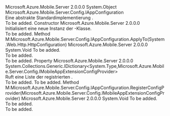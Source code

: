<Type Name="AppConfiguration" FullName="Microsoft.Azure.Mobile.Server.Config.AppConfiguration">
  <TypeSignature Language="C#" Value="public abstract class AppConfiguration : Microsoft.Azure.Mobile.Server.Config.IAppConfiguration" />
  <TypeSignature Language="ILAsm" Value=".class public auto ansi abstract beforefieldinit AppConfiguration extends System.Object implements class Microsoft.Azure.Mobile.Server.Config.IAppConfiguration" />
  <TypeSignature Language="DocId" Value="T:Microsoft.Azure.Mobile.Server.Config.AppConfiguration" />
  <TypeSignature Language="VB.NET" Value="Public MustInherit Class AppConfiguration&#xA;Implements IAppConfiguration" />
  <TypeSignature Language="F#" Value="type AppConfiguration = class&#xA;    interface IAppConfiguration" />
  <AssemblyInfo>
    <AssemblyName>Microsoft.Azure.Mobile.Server</AssemblyName>
    <AssemblyVersion>2.0.0.0</AssemblyVersion>
  </AssemblyInfo>
  <Base>
    <BaseTypeName>System.Object</BaseTypeName>
  </Base>
  <Interfaces>
    <Interface>
      <InterfaceName>Microsoft.Azure.Mobile.Server.Config.IAppConfiguration</InterfaceName>
    </Interface>
  </Interfaces>
  <Docs>
    <summary>
            Eine abstrakte Standardimplementierung <see cref="T:Microsoft.Azure.Mobile.Server.Config.IAppConfiguration" />.
            </summary>
    <remarks>To be added.</remarks>
  </Docs>
  <Members>
    <Member MemberName=".ctor">
      <MemberSignature Language="C#" Value="protected AppConfiguration ();" />
      <MemberSignature Language="ILAsm" Value=".method familyhidebysig specialname rtspecialname instance void .ctor() cil managed" />
      <MemberSignature Language="DocId" Value="M:Microsoft.Azure.Mobile.Server.Config.AppConfiguration.#ctor" />
      <MemberSignature Language="VB.NET" Value="Protected Sub New ()" />
      <MemberType>Constructor</MemberType>
      <AssemblyInfo>
        <AssemblyName>Microsoft.Azure.Mobile.Server</AssemblyName>
        <AssemblyVersion>2.0.0.0</AssemblyVersion>
      </AssemblyInfo>
      <Parameters />
      <Docs>
        <summary>
            Initialisiert eine neue Instanz der <see cref="T:Microsoft.Azure.Mobile.Server.Config.AppConfiguration" />-Klasse.
            </summary>
        <remarks>To be added.</remarks>
      </Docs>
    </Member>
    <Member MemberName="ApplyTo">
      <MemberSignature Language="C#" Value="public virtual void ApplyTo (System.Web.Http.HttpConfiguration config);" />
      <MemberSignature Language="ILAsm" Value=".method public hidebysig newslot virtual instance void ApplyTo(class System.Web.Http.HttpConfiguration config) cil managed" />
      <MemberSignature Language="DocId" Value="M:Microsoft.Azure.Mobile.Server.Config.AppConfiguration.ApplyTo(System.Web.Http.HttpConfiguration)" />
      <MemberSignature Language="VB.NET" Value="Public Overridable Sub ApplyTo (config As HttpConfiguration)" />
      <MemberSignature Language="F#" Value="abstract member ApplyTo : System.Web.Http.HttpConfiguration -&gt; unit&#xA;override this.ApplyTo : System.Web.Http.HttpConfiguration -&gt; unit" Usage="appConfiguration.ApplyTo config" />
      <MemberType>Method</MemberType>
      <Implements>
        <InterfaceMember>M:Microsoft.Azure.Mobile.Server.Config.IAppConfiguration.ApplyTo(System.Web.Http.HttpConfiguration)</InterfaceMember>
      </Implements>
      <AssemblyInfo>
        <AssemblyName>Microsoft.Azure.Mobile.Server</AssemblyName>
        <AssemblyVersion>2.0.0.0</AssemblyVersion>
      </AssemblyInfo>
      <ReturnValue>
        <ReturnType>System.Void</ReturnType>
      </ReturnValue>
      <Parameters>
        <Parameter Name="config" Type="System.Web.Http.HttpConfiguration" />
      </Parameters>
      <Docs>
        <param name="config">To be added.</param>
        <summary>To be added.</summary>
        <remarks>To be added.</remarks>
        <inheritdoc />
      </Docs>
    </Member>
    <Member MemberName="ConfigProviders">
      <MemberSignature Language="C#" Value="protected System.Collections.Generic.IDictionary&lt;Type,Microsoft.Azure.Mobile.Server.Config.IMobileAppExtensionConfigProvider&gt; ConfigProviders { get; }" />
      <MemberSignature Language="ILAsm" Value=".property instance class System.Collections.Generic.IDictionary`2&lt;class System.Type, class Microsoft.Azure.Mobile.Server.Config.IMobileAppExtensionConfigProvider&gt; ConfigProviders" />
      <MemberSignature Language="DocId" Value="P:Microsoft.Azure.Mobile.Server.Config.AppConfiguration.ConfigProviders" />
      <MemberSignature Language="VB.NET" Value="Protected ReadOnly Property ConfigProviders As IDictionary(Of Type, IMobileAppExtensionConfigProvider)" />
      <MemberSignature Language="F#" Value="member this.ConfigProviders : System.Collections.Generic.IDictionary&lt;Type, Microsoft.Azure.Mobile.Server.Config.IMobileAppExtensionConfigProvider&gt;" Usage="Microsoft.Azure.Mobile.Server.Config.AppConfiguration.ConfigProviders" />
      <MemberType>Property</MemberType>
      <AssemblyInfo>
        <AssemblyName>Microsoft.Azure.Mobile.Server</AssemblyName>
        <AssemblyVersion>2.0.0.0</AssemblyVersion>
      </AssemblyInfo>
      <ReturnValue>
        <ReturnType>System.Collections.Generic.IDictionary&lt;System.Type,Microsoft.Azure.Mobile.Server.Config.IMobileAppExtensionConfigProvider&gt;</ReturnType>
      </ReturnValue>
      <Docs>
        <summary>
            Ruft eine Liste der registrierten <see cref="T:Microsoft.Azure.Mobile.Server.Config.IMobileAppExtensionConfigProvider" />.
            </summary>
        <value>To be added.</value>
        <remarks>To be added.</remarks>
      </Docs>
    </Member>
    <Member MemberName="RegisterConfigProvider">
      <MemberSignature Language="C#" Value="public virtual void RegisterConfigProvider (Microsoft.Azure.Mobile.Server.Config.IMobileAppExtensionConfigProvider provider);" />
      <MemberSignature Language="ILAsm" Value=".method public hidebysig newslot virtual instance void RegisterConfigProvider(class Microsoft.Azure.Mobile.Server.Config.IMobileAppExtensionConfigProvider provider) cil managed" />
      <MemberSignature Language="DocId" Value="M:Microsoft.Azure.Mobile.Server.Config.AppConfiguration.RegisterConfigProvider(Microsoft.Azure.Mobile.Server.Config.IMobileAppExtensionConfigProvider)" />
      <MemberSignature Language="VB.NET" Value="Public Overridable Sub RegisterConfigProvider (provider As IMobileAppExtensionConfigProvider)" />
      <MemberSignature Language="F#" Value="abstract member RegisterConfigProvider : Microsoft.Azure.Mobile.Server.Config.IMobileAppExtensionConfigProvider -&gt; unit&#xA;override this.RegisterConfigProvider : Microsoft.Azure.Mobile.Server.Config.IMobileAppExtensionConfigProvider -&gt; unit" Usage="appConfiguration.RegisterConfigProvider provider" />
      <MemberType>Method</MemberType>
      <Implements>
        <InterfaceMember>M:Microsoft.Azure.Mobile.Server.Config.IAppConfiguration.RegisterConfigProvider(Microsoft.Azure.Mobile.Server.Config.IMobileAppExtensionConfigProvider)</InterfaceMember>
      </Implements>
      <AssemblyInfo>
        <AssemblyName>Microsoft.Azure.Mobile.Server</AssemblyName>
        <AssemblyVersion>2.0.0.0</AssemblyVersion>
      </AssemblyInfo>
      <ReturnValue>
        <ReturnType>System.Void</ReturnType>
      </ReturnValue>
      <Parameters>
        <Parameter Name="provider" Type="Microsoft.Azure.Mobile.Server.Config.IMobileAppExtensionConfigProvider" />
      </Parameters>
      <Docs>
        <param name="provider">To be added.</param>
        <summary>To be added.</summary>
        <remarks>To be added.</remarks>
        <inheritdoc />
      </Docs>
    </Member>
  </Members>
</Type>